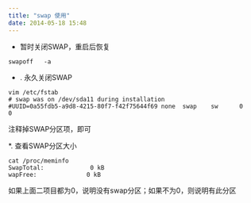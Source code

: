 ```yaml
---
title: "swap 使用"
date: 2014-05-18 15:48
---
```


* 暂时关闭SWAP，重启后恢复

```
swapoff   -a
```


* . 永久关闭SWAP
```
vim /etc/fstab
# swap was on /dev/sda11 during installation
#UUID=0a55fdb5-a9d8-4215-80f7-f42f75644f69 none  swap    sw      0       0
```
注释掉SWAP分区项，即可



*. 查看SWAP分区大小
```
cat /proc/meminfo
SwapTotal:             0 kB
wapFree:              0 kB
```
如果上面二项目都为0，说明没有swap分区；如果不为0，则说明有此分区
